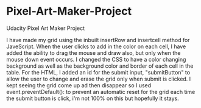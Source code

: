 # Pixel-Art-Maker-Project
Udacity Pixel Art Maker Project

I have made my grid using the inbuilt insertRow and insertcell method for JaveScript. When the user clicks to add in the color on each cell, I have added the ability to drag the mouse and draw also, but only when the mouse down event occurs. I changed the CSS to have a color changing background as well as the background color and border of each cell in the table. For the HTML, I added an id for the submit input, "submitButton" to allow the user to change and erase the grid only when submit is clicked. I kept seeing the grid come up ad then disappear so I used event.preventDefault(): to prevent an automatic reset for the grid each time the submit button is click, i'm not 100% on this but hopefully it stays. 
